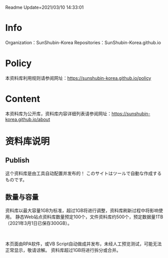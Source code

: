 ﻿Readme   Update=2021/03/10 14:33:01
# Info
Organization：SunShubin-Korea
Repositories：SunShubin-Korea.github.io
# Policy
本资料库利用规则请参阅网址：https://sunshubin-korea.github.io/policy

# Content
本资料库为公开库，资料库内容详细列表请参阅网址：https://sunshubin-korea.github.io/about

# 资料库说明
  
## Publish
这个资料库是由工具自动配置并发布的！
このサイトはツールで自動な作成するものです。
  
## 数量与容量
资料库以最大容量1GB为标准，超过1GB将进行调整，资料库刷新过程中将影响使用。
静态Web站点资料库数量预定100个，文件资料库约500个，预定数据量1TB（2021年3月1日已保存300GB）。


<br>


本页面由RPA软件，或VB Script自动做成并发布，未经人工预览测试，可能无法正常显示，敬请谅解。 资料库超过1GB将进行拆分或合并。 
